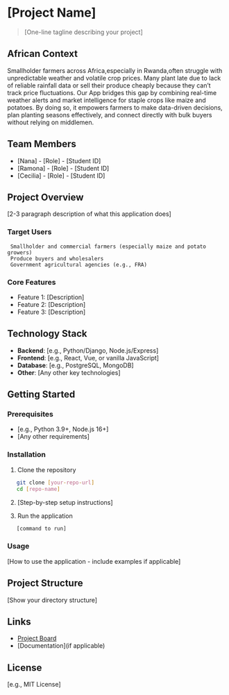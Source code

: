 # [Project Name]

> [One-line tagline describing your project]

## African Context

Smallholder farmers across Africa,especially in Rwanda,often struggle with unpredictable weather and volatile crop prices. Many plant late due to lack of reliable rainfall data or sell their produce cheaply because they can’t track price fluctuations. Our App bridges this gap by combining real-time weather alerts and market intelligence for staple crops like maize and potatoes. By doing so, it empowers farmers to make data-driven decisions, plan planting seasons effectively, and connect directly with bulk buyers without relying on middlemen.

## Team Members

- [Nana] - [Role] - [Student ID]
- [Ramona] - [Role] - [Student ID]
- [Cecilia] - [Role] - [Student ID]

## Project Overview

[2-3 paragraph description of what this application does]

### Target Users
     Smallholder and commercial farmers (especially maize and potato growers)
     Produce buyers and wholesalers
     Government agricultural agencies (e.g., FRA)

### Core Features
- Feature 1: [Description]
- Feature 2: [Description]
- Feature 3: [Description]

## Technology Stack

- **Backend**: [e.g., Python/Django, Node.js/Express]
- **Frontend**: [e.g., React, Vue, or vanilla JavaScript]
- **Database**: [e.g., PostgreSQL, MongoDB]
- **Other**: [Any other key technologies]

## Getting Started

### Prerequisites
- [e.g., Python 3.9+, Node.js 16+]
- [Any other requirements]

### Installation

1. Clone the repository
```bash
   git clone [your-repo-url]
   cd [repo-name]
```

2. [Step-by-step setup instructions]

3. Run the application
```bash
   [command to run]
```

### Usage

[How to use the application - include examples if applicable]

## Project Structure
[Show your directory structure]

## Links

- [Project Board](link-to-github-projects)
- [Documentation](if applicable)

## License

[e.g., MIT License]